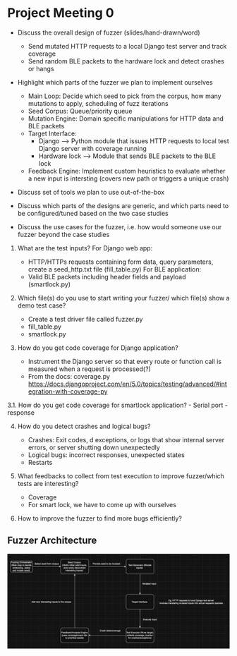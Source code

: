 # Project Meeting 0 
- Discuss the overall design of fuzzer (slides/hand-drawn/word)
    * Send mutated HTTP requests to a local Django test server and track coverage 
    * Send random BLE packets to the hardware lock and detect crashes or hangs

- Highlight which parts of the fuzzer we plan to implement ourselves 
    * Main Loop: Decide which seed to pick from the corpus, how many mutations to apply, scheduling of fuzz iterations
    * Seed Corpus: Queue/priority queue 
    * Mutation Engine: Domain specific manipulations for HTTP data and BLE packets 
    * Target Interface: 
        * Django --> Python module that issues HTTP requests to local test Django server with coverage running 
        * Hardware lock --> Module that sends BLE packets to the BLE lock 
    * Feedback Engine: Implement custom heuristics to evaluate whether a new input is intersting (covers new path or triggers a unique crash)
- Discuss set of tools we plan to use out-of-the-box 
- Discuss which parts of the designs are generic, and which parts need to be configured/tuned based on the two case studies 
- Discuss the use cases for the fuzzer, i.e. how would someone use our fuzzer beyond the case studies 

1. What are the test inputs? 
For Django web app: 
    - HTTP/HTTPs requests containing form data, query parameters, create a seed_http.txt file (fill_table.py)
For BLE application: 
    - Valid BLE packets including header fields and payload (smartlock.py)

2. Which file(s) do you use to start writing your fuzzer/ which file(s) show a demo test case? 
    - Create a test driver file called fuzzer.py 
    - fill_table.py 
    - smartlock.py

3. How do you get code coverage for Django application? 
    - Instrument the Django server so that every route or function call is measured when a request is processed(?)
    - From the docs: coverage.py
    https://docs.djangoproject.com/en/5.0/topics/testing/advanced/#integration-with-coverage-py

3.1. How do you get code coverage for smartlock application? 
    - Serial port 
    - response 

4. How do you detect crashes and logical bugs? 
    - Crashes: Exit codes, 
    d exceptions, or logs that show internal server errors, or server shutting down unexpectedly 
    - Logical bugs: incorrect responses, unexpected states
    - Restarts

5. What feedbacks to collect from test execution to improve fuzzer/which tests are interesting? 
    - Coverage 
    - For smart lock, we have to come up with ourselves 

6. How to improve the fuzzer to find more bugs efficiently? 


## Fuzzer Architecture 
![alt text](image-1.png)

